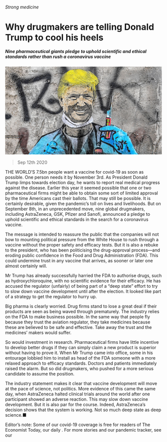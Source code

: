 ###### Strong medicine

# Why drugmakers are telling Donald Trump to cool his heels 

##### Nine pharmaceutical giants pledge to uphold scientific and ethical standards rather than rush a coronavirus vaccine 

![image](images/20200912_WBP002_0.jpg) 

> Sep 12th 2020 

THE WORLD’S 7.5bn people want a vaccine for covid-19 as soon as possible. One person needs it by November 3rd. As President Donald Trump limps towards election day, he wants to report real medical progress against the disease. Earlier this year it seemed possible that one or two pharmaceutical firms might be able to obtain some sort of limited approval by the time Americans cast their ballots. That may still be possible. It is certainly desirable, given the pandemic’s toll on lives and livelihoods. But on September 8th, in an unprecedented move, nine global drugmakers, including AstraZeneca, GSK, Pfizer and Sanofi, announced a pledge to uphold scientific and ethical standards in the search for a coronavirus vaccine.

The message is intended to reassure the public that the companies will not bow to mounting political pressure from the White House to rush through a vaccine without the proper safety and efficacy tests. But it is also a rebuke to the president, who has been politicising the drug-approval process—and eroding public confidence in the Food and Drug Administration (FDA). This could undermine trust in any vaccine that arrives, as sooner or later one almost certainly will.


Mr Trump has already successfully harried the FDA to authorise drugs, such as hydroxychloroquine, with no scientific evidence for their efficacy. He has accused the regulator (unfairly) of being part of a “deep state” effort to try to slow down vaccine development until after the election. It looked like part of a strategy to get the regulator to hurry up.

Big pharma is clearly worried. Drug firms stand to lose a great deal if their products are seen as being waved through prematurely. The industry relies on the FDA to make business possible. In the same way that people fly because they trust the aviation regulator, they take medicines because these are believed to be safe and effective. Take away the trust and the medicines’ makers would suffer.

So would investment in research. Pharmaceutical firms have little incentive to develop better drugs if they can simply claim a new product is superior without having to prove it. When Mr Trump came into office, some in his entourage lobbied him to install as head of the FDA someone with a more relaxed approach to efficacy standards. Doctors and patients immediately raised the alarm. But so did drugmakers, who pushed for a more serious candidate to assume the position.

The industry statement makes it clear that vaccine development will move at the pace of science, not politics. More evidence of this came the same day, when AstraZeneca halted clinical trials around the world after one participant showed an adverse reaction. This may slow down vaccine development. But it is also par for the course. Indeed, AstraZeneca’s decision shows that the system is working. Not so much deep state as deep science.■

Editor’s note: Some of our covid-19 coverage is free for readers of The Economist Today, our daily . For more stories and our pandemic tracker, see our 

